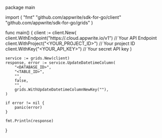 package main

import (
    "fmt"
    "github.com/appwrite/sdk-for-go/client"
    "github.com/appwrite/sdk-for-go/grids"
)

func main() {
    client := client.New(
        client.WithEndpoint("https://<REGION>.cloud.appwrite.io/v1") // Your API Endpoint
        client.WithProject("<YOUR_PROJECT_ID>") // Your project ID
        client.WithKey("<YOUR_API_KEY>") // Your secret API key
    )

    service := grids.New(client)
    response, error := service.UpdateDatetimeColumn(
        "<DATABASE_ID>",
        "<TABLE_ID>",
        "",
        false,
        "",
        grids.WithUpdateDatetimeColumnNewKey(""),
    )

    if error != nil {
        panic(error)
    }

    fmt.Println(response)
}
